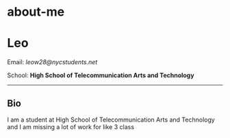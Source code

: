 # about-me
# Leo
Email: _leow28@nycstudents.net_

School: **High School of Telecommunication Arts and Technology**

---

## Bio
I am  a student at High School of Telecommunication Arts and Technology and I am missing a lot of work for like 3 class 
